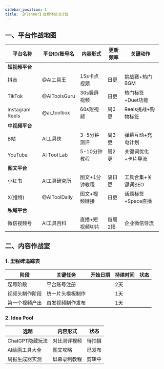 ```yaml
---
sidebar_position: 1
title: 【Planner】自媒体启动计划
---
```



## 一、平台作战地图
| 平台名称       | 平台ID/账号名       | 内容形式          | 更新频率 | 关键动作                |
|----------------|---------------------|-------------------|----------|-------------------------|
| **短视频平台**  |                     |                   |          |                         |
| 抖音           | @AI工具王           | 15s卡点视频       | 日更     | 挑战赛+热门BGM          |
| TikTok         | @AIToolsGuru        | 30s竖屏视频       | 日更     | 热门标签+Duet功能       |
| Instagram Reels| @ai_toolbox         | 60s短视频         | 周3更    | Reels挑战+购物标签      |
| **中视频平台**  |                     |                   |          |                         |
| B站            | AI工具侠            | 3-5分钟测评       | 周3更    | 弹幕互动+充电计划       |
| YouTube        | AI Tool Lab         | 5-10分钟教程      | 周2更    | 关键词优化+卡片导流     |
| **图文平台**    |                     |                   |          |                         |
| 小红书         | AI工具研究所        | 图文+1分钟教程    | 隔日更   | 工具合集+关键词SEO      |
| X(推特)        | @AIToolDaily        | 图文+视频链接     | 日更     | 话题标签+Space直播      |
| **私域平台**    |                     |                   |          |                         |
| 微信视频号     | AI工具百科          | 直播+短视频切片   | 每周2播  | 企业微信导流            |

## 二、内容作战室
### 1. 里程碑追踪表
| 阶段               | 关键任务           | 开始日期   | 持续时间 | 状态     |
|--------------------|--------------------|------------|----------|----------|
| 起号阶段          | 平台账号注册       |            | 2天      |          |
| 视频头制作阶段    | 统一片头模板制作   |            | 1天      |          |
| 第一个视频产出    | 首发视频制作发布   |            | 1天      |          |

### 2. Idea Pool
| 选题               | 内容形式       | 状态     |
|--------------------|----------------|----------|
| ChatGPT隐藏玩法    | 对比测评视频   | 待拍摄   |
| AI绘画工具大全     | 图文攻略       | 已发布   |
| 周报生成器实测     | 屏幕录制教程   | 剪辑中   |